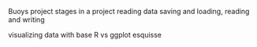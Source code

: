 Buoys project
stages in a project
reading data
saving and loading, reading and writing

visualizing data with base R vs ggplot
esquisse

